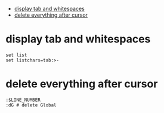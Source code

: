 <!--ts-->
   * [display tab and whitespaces](#display-tab-and-whitespaces)
   * [delete everything after cursor](#delete-everything-after-cursor)

<!-- Added by: morelly_t1, at: Thu 05 Nov 2020 01:57:17 PM CET -->

<!--te-->

# display tab and whitespaces
```
set list
set listchars=tab:>-
```

# delete everything after cursor
```
:$LINE_NUMBER
:dG # delete Global
```